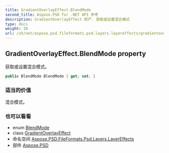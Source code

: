 ```yaml
---
title: GradientOverlayEffect.BlendMode
second_title: Aspose.PSD for .NET API 参考
description: GradientOverlayEffect 财产. 获取或设置混合模式
type: docs
weight: 10
url: /zh/net/aspose.psd.fileformats.psd.layers.layereffects/gradientoverlayeffect/blendmode/
---
```

## GradientOverlayEffect.BlendMode property

获取或设置混合模式。

```csharp
public BlendMode BlendMode { get; set; }
```

### 适当的价值

混合模式。

### 也可以看看

* enum [BlendMode](../../../aspose.psd.fileformats.core.blending/blendmode/)
* class [GradientOverlayEffect](../)
* 命名空间 [Aspose.PSD.FileFormats.Psd.Layers.LayerEffects](../../gradientoverlayeffect/)
* 部件 [Aspose.PSD](../../../)


